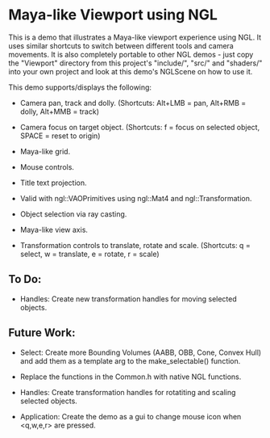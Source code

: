 # Maya-like Viewport using NGL

<!-- ![alt tag](mlvn.jpg) -->


This is a demo that illustrates a Maya-like viewport experience using NGL. It uses similar shortcuts to switch between different tools and camera movements.
It is also completely portable to other NGL demos - just copy the "Viewport" directory from this project's "include/", "src/" and "shaders/" into your own project and look at this demo's NGLScene on how to use it.

This demo supports/displays the following:

- Camera pan, track and dolly. (Shortcuts: Alt+LMB = pan, Alt+RMB = dolly, Alt+MMB = track)

- Camera focus on target object. (Shortcuts: f = focus on selected object, SPACE = reset to origin)

- Maya-like grid.

- Mouse controls.

- Title text projection.

- Valid with ngl::VAOPrimitives using ngl::Mat4 and ngl::Transformation.

- Object selection via ray casting.

- Maya-like view axis.

- Transformation controls to translate, rotate and scale. (Shortcuts: q = select, w = translate, e = rotate, r = scale)


## To Do:

- Handles: Create new transformation handles for moving selected objects.


## Future Work:

- Select: Create more Bounding Volumes (AABB, OBB, Cone, Convex Hull) and add them as a template arg to the make_selectable() function.

- Replace the functions in the Common.h with native NGL functions.

- Handles: Create transformation handles for rotatiting and scaling selected objects.

- Application: Create the demo as a gui to change mouse icon when <q,w,e,r> are pressed.
